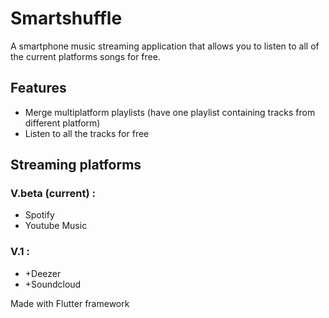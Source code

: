 # Smartshuffle

A smartphone music streaming application that allows you to listen to all of the current platforms songs for free.

## Features

- Merge multiplatform playlists (have one playlist containing tracks from different platform)
- Listen to all the tracks for free

## Streaming platforms

### V.beta (current) :

- Spotify
- Youtube Music

### V.1 :

- +Deezer
- +Soundcloud


Made with Flutter framework
